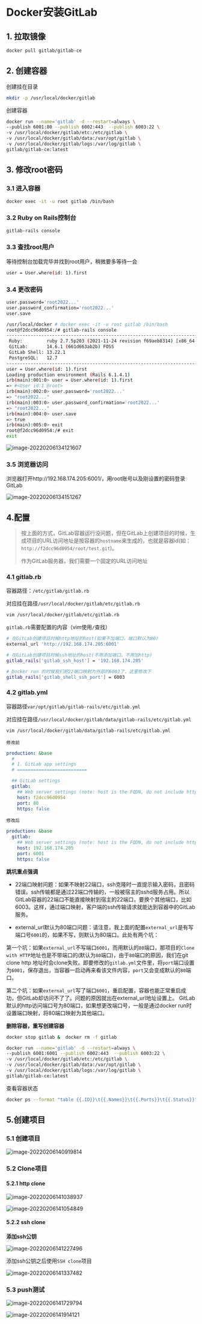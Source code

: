 # Docker安装GitLab

## 1. 拉取镜像

```sh
docker pull gitlab/gitlab-ce
```

## 2. 创建容器

创建挂在目录

```sh
mkdir -p /usr/local/docker/gitlab
```

创建容器

```sh
docker run --name='gitlab' -d --restart=always \
--publish 6001:80 --publish 6002:443  --publish 6003:22 \
-v /usr/local/docker/gitlab/etc:/etc/gitlab \
-v /usr/local/docker/gitlab/data:/var/opt/gitlab \
-v /usr/local/docker/gitlab/logs:/var/log/gitlab \
gitlab/gitlab-ce:latest
```

## 3. 修改root密码

### 3.1 进入容器

```sh
docker exec -it -u root gitlab /bin/bash
```

### 3.2 Ruby on Rails控制台

```sh
gitlab-rails console
```

### 3.3 查找root用户

等待控制台加载完毕并找到root用户，稍微要多等待一会

```sh
user = User.where(id: 1).first
```

### 3.4 更改密码

```sh
user.password='root2022...'
user.password_confirmation='root2022...'
user.save
```

```sh
/usr/local/docker # docker exec -it -u root gitlab /bin/bash  
root@f2dcc96d0954:/# gitlab-rails console
--------------------------------------------------------------------------------
 Ruby:         ruby 2.7.5p203 (2021-11-24 revision f69aeb8314) [x86_64-linux]
 GitLab:       14.6.1 (661d663ab2b) FOSS
 GitLab Shell: 13.22.1
 PostgreSQL:   12.7
--------------------------------------------------------------------------------
user = User.where(id: 1).first
Loading production environment (Rails 6.1.4.1)
irb(main):001:0> user = User.where(id: 1).first
=> #<User id:1 @root>
irb(main):002:0> user.password='root2022...'
=> "root2022..."
irb(main):003:0> user.password_confirmation='root2022...'
=> "root2022..."
irb(main):004:0> user.save
=> true
irb(main):005:0> exit
root@f2dcc96d0954:/# exit
exit
```

![image-20220206134121607](https://cruder-figure-bed.oss-cn-beijing.aliyuncs.com/markdown/2022/02/06/01-41-21-864.png)

### 3.5 浏览器访问

浏览器打开http://192.168.174.205:6001/，用root账号以及刚设置的密码登录GitLab

![image-20220206134151267](https://cruder-figure-bed.oss-cn-beijing.aliyuncs.com/markdown/2022/02/06/01-41-51-513.png)

## 4.配置

>按上面的方式，GitLab容器运行没问题，但在GitLab上创建项目的时候，生成项目的URL访问地址是按容器的`hostname`来生成的，也就是容器id(如：`http://f2dcc96d0954/root/test.git`)。
>
>作为GitLab服务器，我们需要一个固定的URL访问地址

### 4.1 gitlab.rb

容器路径：`/etc/gitlab/gitlab.rb`

对应挂在路径`/usr/local/docker/gitlab/etc/gitlab.rb`

```sh
vim /usr/local/docker/gitlab/etc/gitlab.rb
```
`gitlab.rb`需要配置的内容（vim使用`/`查找）

```sh
# 在GitLab创建项目时候http地址的host(如果不加端口，端口默认为80)
external_url 'http://192.168.174.205:6001'

# 在GitLab创建项目时候ssh地址的host(不用添加端口，不用加http)
gitlab_rails['gitlab_ssh_host'] = '192.168.174.205'

# Docker run 的时候我们把22端口映射为外部的6003了，这里修改下
gitlab_rails['gitlab_shell_ssh_port'] = 6003
```
### 4.2 gitlab.yml

容器路径`var/opt/gitlab/gitlab-rails/etc/gitlab.yml`

对应挂在路径`/usr/local/docker/gitlab/data/gitlab-rails/etc/gitlab.yml`

```sh
vim /usr/local/docker/gitlab/data/gitlab-rails/etc/gitlab.yml
```

`修改前`

```yaml
production: &base
  #
  # 1. GitLab app settings
  # ==========================

  ## GitLab settings
  gitlab:
    ## Web server settings (note: host is the FQDN, do not include http://)
    host: f2dcc96d0954
    port: 80
    https: false
```

`修改后`

```yaml
production: &base
  gitlab:
    ## Web server settings (note: host is the FQDN, do not include http://)
    host: 192.168.174.205
    port: 6001
    https: false
```

**跳坑重点强调**

- 22端口映射问题：如果不映射22端口，ssh克隆时一直提示输入密码，且密码错误。ssh传输都是通过22端口传输的，一般被宿主的sshd服务占用。所以GitLab容器的22端口不能直接映射到宿主的22端口，要换个其他端口，比如6003。这样，通过端口映射，客户端的ssh传输请求就能达到容器中的GitLab服务。

- external_url默认为80端口问题：请注意，我上面的配置`external_url`是有写端口号`6001`的，如果不写，则默认为80端口。此处有两个坑：

第一个坑：如果`external_url`不写端口`6001`，而用默认的`80`端口，那项目的`Clone with HTTP`地址也是不带端口的(默认为`80`端口)，由于`80`端口的原因，我们在git clone http 地址时会clone失败。即要修改的`gitlab.yml`文件里，将`port`端口设置为`6001`，保存退出，当容器一启动再来看该文件内容，`port`又会变成默认的`80`端口。

第二个坑：如果`external_url`写了端口`6001`，重启配置，容器也能正常重启成功，但GitLab却访问不了了。问题的原因就出在external_url地址设置上。
 GitLab默认的http访问端口号为80端口，如果想更改端口号，一般是通过docker run时设置端口映射，将80端口映射为其他端口。

**删除容器，重写创建容器**

```sh
docker stop gitlab &  docker rm -f gitlab
```

```sh
docker run --name='gitlab' -d --restart=always \
--publish 6001:6001 --publish 6002:443  --publish 6003:22 \
-v /usr/local/docker/gitlab/etc:/etc/gitlab \
-v /usr/local/docker/gitlab/data:/var/opt/gitlab \
-v /usr/local/docker/gitlab/logs:/var/log/gitlab \
gitlab/gitlab-ce:latest
```

查看容器状态

```sh
docker ps --format "table {{.ID}}\t{{.Names}}\t{{.Ports}}\t{{.Status}}" -a
```

## 5.创建项目

### 5.1 创建项目

![image-20220206140919814](https://cruder-figure-bed.oss-cn-beijing.aliyuncs.com/markdown/2022/02/06/02-09-20-131.png)

### 5.2 Clone项目

#### 5.2.1 **http** clone

![image-20220206141038937](https://cruder-figure-bed.oss-cn-beijing.aliyuncs.com/markdown/2022/02/06/02-10-39-178.png)

![image-20220206141054849](https://cruder-figure-bed.oss-cn-beijing.aliyuncs.com/markdown/2022/02/06/02-10-55-051.png)

#### 5.2.2 **ssh** clone

**添加ssh公钥**

![image-20220206141227496](https://cruder-figure-bed.oss-cn-beijing.aliyuncs.com/markdown/2022/02/06/02-12-27-889.png)

添加ssh公钥之后使用`SSH clone`项目

![image-20220206141337482](https://cruder-figure-bed.oss-cn-beijing.aliyuncs.com/markdown/2022/02/06/02-13-37-710.png)

### 5.3 push测试

![image-20220206141729794](https://cruder-figure-bed.oss-cn-beijing.aliyuncs.com/markdown/2022/02/06/02-17-30-071.png)

![image-20220206141914121](https://cruder-figure-bed.oss-cn-beijing.aliyuncs.com/markdown/2022/02/06/02-19-14-426.png)
